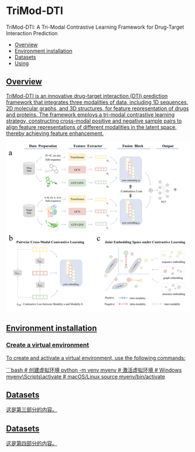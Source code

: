 # TriMod-DTI
TriMod-DTI: A Tri-Modal Contrastive Learning Framework for Drug-Target Interaction Prediction
<ul>
    <li><a href="#section1">Overview</a></li>
    <li><a href="#section2">Environment installation</a></li>
    <li><a href="#section3">Datasets</a></li>
    <li><a href="#section4">Using</li>
</ul>

<h2 id="section1">Overview</h2>
<p> TriMod-DTI is an innovative drug-target interaction (DTI) prediction framework that integrates three modalities of data, including 1D sequences, 2D molecular graphs, and 3D structures, for feature representation of drugs and proteins. The framework employs a tri-modal contrastive learning strategy, constructing cross-modal positive and negative sample pairs to align feature representations of different modalities in the latent space, thereby achieving feature enhancement.</p>
<img src="https://github.com/llleXu/TriMod-DTI/raw/main/figure/img.png" alt="Image" />

<h2 id="section2">Environment installation</h2>
<h3> Create a virtual environment </h3>
<p>To create and activate a virtual environment, use the following commands:</p>
```bash
# 创建虚拟环境
python -m venv myenv
# 激活虚拟环境
# Windows
myenv\Scripts\activate
# macOS/Linux
source myenv/bin/activate

<h2 id="section3">Datasets</h2>
<p>这是第三部分的内容。</p>

<h2 id="section4">Datasets</h2>
<p>这是第四部分的内容。</p>

